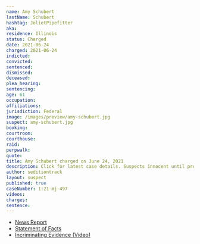 ```yaml
---
name: Amy Schubert
lastName: Schubert
hashtag: JolietPipefitter
aka:
residence: Illinois
status: Charged
date: 2021-06-24
charged: 2021-06-24
indicted:
convicted:
sentenced:
dismissed:
deceased:
plea_hearing:
sentencing:
age: 61
occupation:
affiliations:
jurisdiction: Federal
image: /images/preview/amy-schubert.jpg
suspect: amy-schubert.jpg
booking:
courtroom:
courthouse:
raid:
perpwalk:
quote:
title: Amy Schubert charged on June 24, 2021
description: Click for latest case details. Suspects innocent until proven guilty.
author: seditiontrack
layout: suspect
published: true
caseNumber: 1:21-mj-497
videos:
charges:
sentence:
---
```


- [News Report](https://chicago.suntimes.com/crime/2021/7/26/22594897/crest-hill-couple-latest-illinoisans-charged-breach-u-s-capitol)
- [Statement of Facts](https://www.justice.gov/usao-dc/case-multi-defendant/file/1417721/download)
- [Incriminating Evidence (Video)](https://youtu.be/PfiS8MsfSF4?t=1105)
